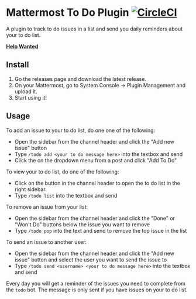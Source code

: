 # Mattermost To Do Plugin [![CircleCI](https://circleci.com/gh/mattermost/mattermost-plugin-todo.svg?style=svg)](https://circleci.com/gh/mattermost/mattermost-plugin-todo)

A plugin to track to do issues in a list and send you daily reminders about your to do list.

**[Help Wanted](https://github.com/mattermost/mattermost-plugin-todo/issues?utf8=%E2%9C%93&q=is%3Aopen+label%3A%22up+for+grabs%22+label%3A%22help+wanted%22+sort%3Aupdated-desc)**

## Install

1. Go the releases page and download the latest release.
2. On your Mattermost, go to System Console -> Plugin Management and upload it.
3. Start using it!

## Usage

To add an issue to your to do list, do one one of the following:

* Open the sidebar from the channel header and click the "Add new issue" button
* Type `/todo add <your to do message here>` into the textbox and send
* Click the on the dropdown menu from a post and click "Add To Do"

To view your to do list, do one of the following:

* Click on the button in the channel header to open the to do list in the right sidebar.
* Type `/todo list` into the textbox and send

To remove an issue from your list:

* Open the sidebar from the channel header and click the "Done" or "Won't Do" buttons below the issue you want to remove
* Type `/todo pop` into the text and send to remove the top issue in the list

To send an issue to another user:

* Open the sidebar from the channel header and click the "Add new issue" button and select the user you want to send the issue to
* Type `/todo send <username> <your to do message here>` into the textbox and send

Every day you will get a reminder of the issues you need to complete from the `todo` bot. The message is only sent if you have issues on your to do list.
